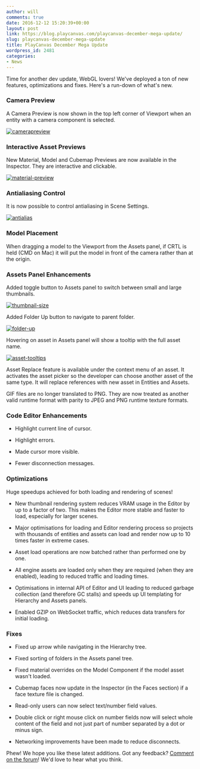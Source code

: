 ```yaml
---
author: will
comments: true
date: 2016-12-12 15:20:39+00:00
layout: post
link: https://blog.playcanvas.com/playcanvas-december-mega-update/
slug: playcanvas-december-mega-update
title: PlayCanvas December Mega Update
wordpress_id: 2481
categories:
- News
---
```


Time for another dev update, WebGL lovers! We've deployed a ton of new features, optimizations and fixes. Here's a run-down of what's new.


### Camera Preview


A Camera Preview is now shown in the top left corner of Viewport when an entity with a camera component is selected.

[![camerapreview](https://blog.playcanvas.com/wp-content/uploads/2016/12/camerapreview.gif)](https://blog.playcanvas.com/wp-content/uploads/2016/12/camerapreview.gif)


### Interactive Asset Previews


New Material, Model and Cubemap Previews are now available in the Inspector. They are interactive and clickable.

[![material-preview](https://blog.playcanvas.com/wp-content/uploads/2016/12/material-preview.gif)](https://blog.playcanvas.com/wp-content/uploads/2016/12/material-preview.gif)


### 




### Antialiasing Control


It is now possible to control antialiasing in Scene Settings.

[![antialias](https://blog.playcanvas.com/wp-content/uploads/2016/12/antialias.png)](https://blog.playcanvas.com/wp-content/uploads/2016/12/antialias.png)


### Model Placement


When dragging a model to the Viewport from the Assets panel, if CRTL is held (CMD on Mac) it will put the model in front of the camera rather than at the origin.


### Assets Panel Enhancements


Added toggle button to Assets panel to switch between small and large thumbnails.

[![thumbnail-size](https://blog.playcanvas.com/wp-content/uploads/2016/12/thumbnail-size.gif)](https://blog.playcanvas.com/wp-content/uploads/2016/12/thumbnail-size.gif)

Added Folder Up button to navigate to parent folder.

[![folder-up](https://blog.playcanvas.com/wp-content/uploads/2016/12/folder-up.gif)](https://blog.playcanvas.com/wp-content/uploads/2016/12/folder-up.gif)

Hovering on asset in Assets panel will show a tooltip with the full asset name.

[![asset-tooltips](https://blog.playcanvas.com/wp-content/uploads/2016/12/asset-tooltips.gif)](https://blog.playcanvas.com/wp-content/uploads/2016/12/asset-tooltips.gif)

Asset Replace feature is available under the context menu of an asset. It activates the asset picker so the developer can choose another asset of the same type. It will replace references with new asset in Entities and Assets.

GIF files are no longer translated to PNG. They are now treated as another valid runtime format with parity to JPEG and PNG runtime texture formats.


### Code Editor Enhancements





 	
  * Highlight current line of cursor.

 	
  * Highlight errors.

 	
  * Made cursor more visible.

 	
  * Fewer disconnection messages.




### Optimizations


Huge speedups achieved for both loading and rendering of scenes!



 	
  * New thumbnail rendering system reduces VRAM usage in the Editor by up to a factor of two. This makes the Editor more stable and faster to load, especially for larger scenes.

 	
  * Major optimisations for loading and Editor rendering process so projects with thousands of entities and assets can load and render now up to 10 times faster in extreme cases.

 	
  * Asset load operations are now batched rather than performed one by one.

 	
  * All engine assets are loaded only when they are required (when they are enabled), leading to reduced traffic and loading times.

 	
  * Optimisations in internal API of Editor and UI leading to reduced garbage collection (and therefore GC stalls) and speeds up UI templating for Hierarchy and Assets panels.

 	
  * Enabled GZIP on WebSocket traffic, which reduces data transfers for initial loading.




### Fixes





 	
  * Fixed up arrow while navigating in the Hierarchy tree.

 	
  * Fixed sorting of folders in the Assets panel tree.

 	
  * Fixed material overrides on the Model Component if the model asset wasn't loaded.

 	
  * Cubemap faces now update in the Inspector (in the Faces section) if a face texture file is changed.

 	
  * Read-only users can now select text/number field values.

 	
  * Double click or right mouse click on number fields now will select whole content of the field and not just part of number separated by a dot or minus sign.

 	
  * Networking improvements have been made to reduce disconnects.


Phew! We hope you like these latest additions. Got any feedback? [Comment on the forum](http://forum.playcanvas.com/t/playcanvas-december-mega-update/2983)! We'd love to hear what you think.
